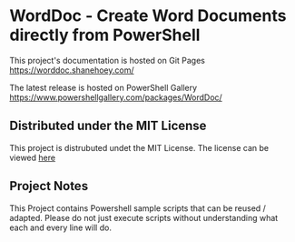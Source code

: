# WordDoc - Create Word Documents directly from PowerShell

This project's documentation is hosted on Git Pages
https://worddoc.shanehoey.com/

The latest release is hosted on PowerShell Gallery 
https://www.powershellgallery.com/packages/WordDoc/

## Distributed under the MIT License
This project is distrubuted undet the MIT License. The license can be viewed [here](https://github.com/shanehoey/worddoc/blob/master/LICENSE)

## Project Notes
This Project contains Powershell sample scripts that can be reused / adapted. Please do not just execute scripts without understanding what each and every line will do.
